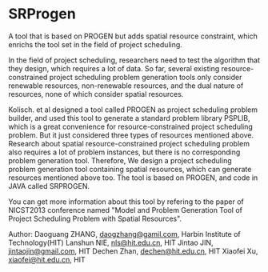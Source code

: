 SRProgen
========

A tool that is based on PROGEN but adds spatial resource constraint, which enrichs the tool set in the field of project scheduling.

In the field of project scheduling, researchers need to test the algorithm that they design, which requires a lot of data. So far, several existing resource-constrained project scheduling problem generation tools only consider renewable resources, non-renewable resources, and the dual nature of resources, none of which consider spatial resources. 

Kolisch. et al designed a tool called PROGEN as project scheduling problem builder, and used this tool to generate a standard problem library PSPLIB, which is a great convenience for resource-constrained project scheduling problem. But it just considered three types of resources mentioned above. Research about spatial resource-constrained project scheduling problem also requires a lot of problem instances, but there is no corresponding problem generation tool. Therefore, We design a project scheduling problem generation tool containing spatial resources, which can generate resources mentioned above too. The tool is based on PROGEN, and code in JAVA called SRPROGEN.

You can get more information about this tool by refering to the paper of NICST2013 conference named "Model and Problem Generation Tool of Project Scheduling Problem with Spatial Resources".

Author:
Daoguang ZHANG, daogzhang@gamil.com,  Harbin Institute of Technology(HIT)
Lanshun NIE,  nls@hit.edu.cn,  HIT
Jintao JIN,  jintaojin@gmail.com,  HIT
Dechen Zhan,  dechen@hit.edu.cn,  HIT
Xiaofei Xu,  xiaofei@hit.edu.cn,  HIT
